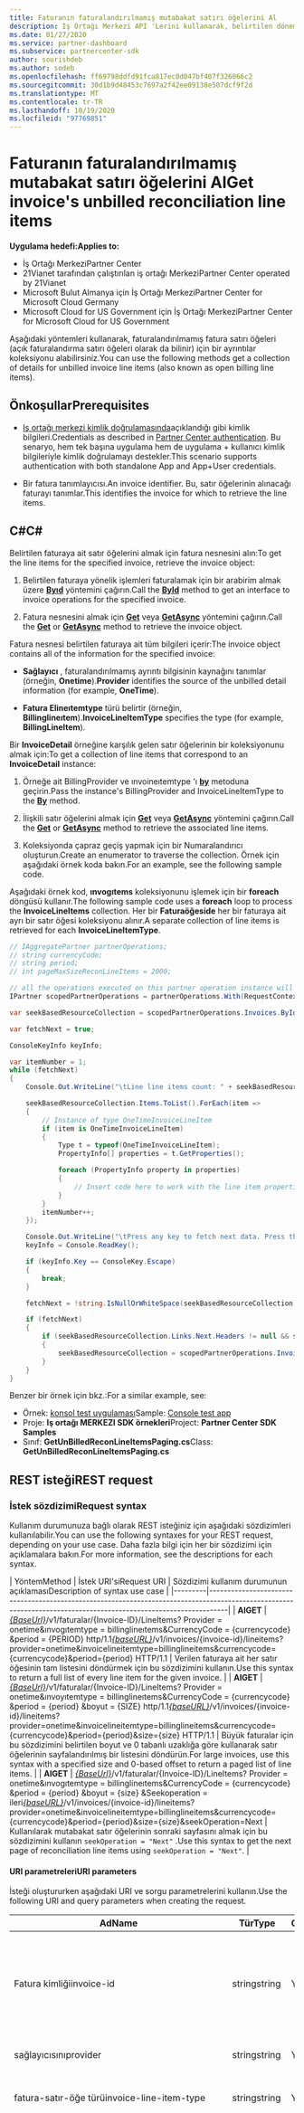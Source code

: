 ```yaml
---
title: Faturanın faturalandırılmamış mutabakat satırı öğelerini Al
description: Iş Ortağı Merkezi API 'Lerini kullanarak, belirtilen dönem için faturalandırılmamış mutabakat satır öğesi ayrıntılarının koleksiyonunu alabilirsiniz.
ms.date: 01/27/2020
ms.service: partner-dashboard
ms.subservice: partnercenter-sdk
author: sourishdeb
ms.author: sodeb
ms.openlocfilehash: ff69798ddfd91fca817ec0d047bf407f326066c2
ms.sourcegitcommit: 30d1b9d48453c7697a2f42ee09138e507dcf9f2d
ms.translationtype: MT
ms.contentlocale: tr-TR
ms.lasthandoff: 10/19/2020
ms.locfileid: "97769851"
---
```

# <a name="get-invoices-unbilled-reconciliation-line-items"></a><span data-ttu-id="7fabf-103">Faturanın faturalandırılmamış mutabakat satırı öğelerini Al</span><span class="sxs-lookup"><span data-stu-id="7fabf-103">Get invoice's unbilled reconciliation line items</span></span>

<span data-ttu-id="7fabf-104">**Uygulama hedefi:**</span><span class="sxs-lookup"><span data-stu-id="7fabf-104">**Applies to:**</span></span>

- <span data-ttu-id="7fabf-105">İş Ortağı Merkezi</span><span class="sxs-lookup"><span data-stu-id="7fabf-105">Partner Center</span></span>
- <span data-ttu-id="7fabf-106">21Vianet tarafından çalıştırılan iş ortağı Merkezi</span><span class="sxs-lookup"><span data-stu-id="7fabf-106">Partner Center operated by 21Vianet</span></span>
- <span data-ttu-id="7fabf-107">Microsoft Bulut Almanya için İş Ortağı Merkezi</span><span class="sxs-lookup"><span data-stu-id="7fabf-107">Partner Center for Microsoft Cloud Germany</span></span>
- <span data-ttu-id="7fabf-108">Microsoft Cloud for US Government için İş Ortağı Merkezi</span><span class="sxs-lookup"><span data-stu-id="7fabf-108">Partner Center for Microsoft Cloud for US Government</span></span>

<span data-ttu-id="7fabf-109">Aşağıdaki yöntemleri kullanarak, faturalandırılmamış fatura satırı öğeleri (açık faturalandırma satırı öğeleri olarak da bilinir) için bir ayrıntılar koleksiyonu alabilirsiniz.</span><span class="sxs-lookup"><span data-stu-id="7fabf-109">You can use the following methods get a collection of details for unbilled invoice line items (also known as open billing line items).</span></span>

## <a name="prerequisites"></a><span data-ttu-id="7fabf-110">Önkoşullar</span><span class="sxs-lookup"><span data-stu-id="7fabf-110">Prerequisites</span></span>

- <span data-ttu-id="7fabf-111">[Iş ortağı merkezi kimlik doğrulamasında](partner-center-authentication.md)açıklandığı gibi kimlik bilgileri.</span><span class="sxs-lookup"><span data-stu-id="7fabf-111">Credentials as described in [Partner Center authentication](partner-center-authentication.md).</span></span> <span data-ttu-id="7fabf-112">Bu senaryo, hem tek başına uygulama hem de uygulama + kullanıcı kimlik bilgileriyle kimlik doğrulamayı destekler.</span><span class="sxs-lookup"><span data-stu-id="7fabf-112">This scenario supports authentication with both standalone App and App+User credentials.</span></span>

- <span data-ttu-id="7fabf-113">Bir fatura tanımlayıcısı.</span><span class="sxs-lookup"><span data-stu-id="7fabf-113">An invoice identifier.</span></span> <span data-ttu-id="7fabf-114">Bu, satır öğelerinin alınacağı faturayı tanımlar.</span><span class="sxs-lookup"><span data-stu-id="7fabf-114">This identifies the invoice for which to retrieve the line items.</span></span>

## <a name="c"></a><span data-ttu-id="7fabf-115">C\#</span><span class="sxs-lookup"><span data-stu-id="7fabf-115">C\#</span></span>

<span data-ttu-id="7fabf-116">Belirtilen faturaya ait satır öğelerini almak için fatura nesnesini alın:</span><span class="sxs-lookup"><span data-stu-id="7fabf-116">To get the line items for the specified invoice, retrieve the invoice object:</span></span>

1. <span data-ttu-id="7fabf-117">Belirtilen faturaya yönelik işlemleri faturalamak için bir arabirim almak üzere [**Byıd**](/dotnet/api/microsoft.store.partnercenter.invoices.iinvoicecollection.byid) yöntemini çağırın.</span><span class="sxs-lookup"><span data-stu-id="7fabf-117">Call the [**ById**](/dotnet/api/microsoft.store.partnercenter.invoices.iinvoicecollection.byid) method to get an interface to invoice operations for the specified invoice.</span></span>

2. <span data-ttu-id="7fabf-118">Fatura nesnesini almak için [**Get**](/dotnet/api/microsoft.store.partnercenter.invoices.iinvoice.get) veya [**GetAsync**](/dotnet/api/microsoft.store.partnercenter.invoices.iinvoice.getasync) yöntemini çağırın.</span><span class="sxs-lookup"><span data-stu-id="7fabf-118">Call the [**Get**](/dotnet/api/microsoft.store.partnercenter.invoices.iinvoice.get) or [**GetAsync**](/dotnet/api/microsoft.store.partnercenter.invoices.iinvoice.getasync) method to retrieve the invoice object.</span></span>

<span data-ttu-id="7fabf-119">Fatura nesnesi belirtilen faturaya ait tüm bilgileri içerir:</span><span class="sxs-lookup"><span data-stu-id="7fabf-119">The invoice object contains all of the information for the specified invoice:</span></span>

- <span data-ttu-id="7fabf-120">**Sağlayıcı** , faturalandırılmamış ayrıntı bilgisinin kaynağını tanımlar (örneğin, **Onetime**).</span><span class="sxs-lookup"><span data-stu-id="7fabf-120">**Provider** identifies the source of the unbilled detail information (for example, **OneTime**).</span></span>

- <span data-ttu-id="7fabf-121">**Fatura Elineıtemtype** türü belirtir (örneğin, **Billinglineıtem**).</span><span class="sxs-lookup"><span data-stu-id="7fabf-121">**InvoiceLineItemType** specifies the type (for example, **BillingLineItem**).</span></span>

<span data-ttu-id="7fabf-122">Bir **InvoiceDetail** örneğine karşılık gelen satır öğelerinin bir koleksiyonunu almak için:</span><span class="sxs-lookup"><span data-stu-id="7fabf-122">To get a collection of line items that correspond to an **InvoiceDetail** instance:</span></span>

1. <span data-ttu-id="7fabf-123">Örneğe ait BillingProvider ve ınvoineıtemtype 'ı [**by**](/dotnet/api/microsoft.store.partnercenter.invoices.iinvoice.by) metoduna geçirin.</span><span class="sxs-lookup"><span data-stu-id="7fabf-123">Pass the instance's BillingProvider and InvoiceLineItemType to the [**By**](/dotnet/api/microsoft.store.partnercenter.invoices.iinvoice.by) method.</span></span>

2. <span data-ttu-id="7fabf-124">İlişkili satır öğelerini almak için [**Get**](/dotnet/api/microsoft.store.partnercenter.invoices.iinvoice.get) veya [**GetAsync**](/dotnet/api/microsoft.store.partnercenter.invoices.iinvoice.getasync) yöntemini çağırın.</span><span class="sxs-lookup"><span data-stu-id="7fabf-124">Call the [**Get**](/dotnet/api/microsoft.store.partnercenter.invoices.iinvoice.get) or [**GetAsync**](/dotnet/api/microsoft.store.partnercenter.invoices.iinvoice.getasync) method to retrieve the associated line items.</span></span>

3. <span data-ttu-id="7fabf-125">Koleksiyonda çapraz geçiş yapmak için bir Numaralandırıcı oluşturun.</span><span class="sxs-lookup"><span data-stu-id="7fabf-125">Create an enumerator to traverse the collection.</span></span> <span data-ttu-id="7fabf-126">Örnek için aşağıdaki örnek koda bakın.</span><span class="sxs-lookup"><span data-stu-id="7fabf-126">For an example, see the following sample code.</span></span>

<span data-ttu-id="7fabf-127">Aşağıdaki örnek kod, **ınvogıtems** koleksiyonunu işlemek için bir **foreach** döngüsü kullanır.</span><span class="sxs-lookup"><span data-stu-id="7fabf-127">The following sample code uses a **foreach** loop to process the **InvoiceLineItems** collection.</span></span> <span data-ttu-id="7fabf-128">Her bir **Faturaöğeside** her bir faturaya ait ayrı bir satır öğesi koleksiyonu alınır.</span><span class="sxs-lookup"><span data-stu-id="7fabf-128">A separate collection of line items is retrieved for each **InvoiceLineItemType**.</span></span>

``` csharp
// IAggregatePartner partnerOperations;
// string currencyCode;
// string period;
// int pageMaxSizeReconLineItems = 2000;

// all the operations executed on this partner operation instance will share the same correlation Id but will differ in request Id
IPartner scopedPartnerOperations = partnerOperations.With(RequestContextFactory.Instance.Create(Guid.NewGuid()));

var seekBasedResourceCollection = scopedPartnerOperations.Invoices.ById("unbilled").By("onetime", "billinglineitems", currencyCode, period, pageMaxSizeReconLineItems).Get();

var fetchNext = true;

ConsoleKeyInfo keyInfo;

var itemNumber = 1;
while (fetchNext)
{
    Console.Out.WriteLine("\tLine line items count: " + seekBasedResourceCollection.Items.Count());

    seekBasedResourceCollection.Items.ToList().ForEach(item =>
    {
        // Instance of type OneTimeInvoiceLineItem
        if (item is OneTimeInvoiceLineItem)
        {
            Type t = typeof(OneTimeInvoiceLineItem);
            PropertyInfo[] properties = t.GetProperties();

            foreach (PropertyInfo property in properties)
            {
                // Insert code here to work with the line item properties
            }
        }
        itemNumber++;
    });

    Console.Out.WriteLine("\tPress any key to fetch next data. Press the Escape (Esc) key to quit: \n");
    keyInfo = Console.ReadKey();

    if (keyInfo.Key == ConsoleKey.Escape)
    {
        break;
    }

    fetchNext = !string.IsNullOrWhiteSpace(seekBasedResourceCollection.ContinuationToken);

    if (fetchNext)
    {
        if (seekBasedResourceCollection.Links.Next.Headers != null && seekBasedResourceCollection.Links.Next.Headers.Any())
        {
            seekBasedResourceCollection = scopedPartnerOperations.Invoices.ById("unbilled").By("onetime", "billinglineitems", currencyCode, period, pageMaxSizeReconLineItems).Seek(seekBasedResourceCollection.ContinuationToken, SeekOperation.Next);
        }
    }
}
```

<span data-ttu-id="7fabf-129">Benzer bir örnek için bkz.:</span><span class="sxs-lookup"><span data-stu-id="7fabf-129">For a similar example, see:</span></span>

- <span data-ttu-id="7fabf-130">Örnek: [konsol test uygulaması](console-test-app.md)</span><span class="sxs-lookup"><span data-stu-id="7fabf-130">Sample: [Console test app](console-test-app.md)</span></span>
- <span data-ttu-id="7fabf-131">Proje: **Iş ortağı MERKEZI SDK örnekleri**</span><span class="sxs-lookup"><span data-stu-id="7fabf-131">Project: **Partner Center SDK Samples**</span></span>
- <span data-ttu-id="7fabf-132">Sınıf: **GetUnBilledReconLineItemsPaging.cs**</span><span class="sxs-lookup"><span data-stu-id="7fabf-132">Class: **GetUnBilledReconLineItemsPaging.cs**</span></span>

## <a name="rest-request"></a><span data-ttu-id="7fabf-133">REST isteği</span><span class="sxs-lookup"><span data-stu-id="7fabf-133">REST request</span></span>

### <a name="request-syntax"></a><span data-ttu-id="7fabf-134">İstek sözdizimi</span><span class="sxs-lookup"><span data-stu-id="7fabf-134">Request syntax</span></span>

<span data-ttu-id="7fabf-135">Kullanım durumunuza bağlı olarak REST isteğiniz için aşağıdaki sözdizimleri kullanılabilir.</span><span class="sxs-lookup"><span data-stu-id="7fabf-135">You can use the following syntaxes for your REST request, depending on your use case.</span></span> <span data-ttu-id="7fabf-136">Daha fazla bilgi için her bir sözdizimi için açıklamalara bakın.</span><span class="sxs-lookup"><span data-stu-id="7fabf-136">For more information, see the descriptions for each syntax.</span></span>

 | <span data-ttu-id="7fabf-137">Yöntem</span><span class="sxs-lookup"><span data-stu-id="7fabf-137">Method</span></span>  | <span data-ttu-id="7fabf-138">İstek URI'si</span><span class="sxs-lookup"><span data-stu-id="7fabf-138">Request URI</span></span>            | <span data-ttu-id="7fabf-139">Sözdizimi kullanım durumunun açıklaması</span><span class="sxs-lookup"><span data-stu-id="7fabf-139">Description of syntax use case</span></span>                                                                                |
|---------|-----------------------------------------------------------------------------------------------------------------------------------------------------------------|
| <span data-ttu-id="7fabf-140">**Al**</span><span class="sxs-lookup"><span data-stu-id="7fabf-140">**GET**</span></span> | <span data-ttu-id="7fabf-141">[*{BaseUrl}*](partner-center-rest-urls.md)/v1/faturalar/{Invoice-ID}/LineItems? Provider = onetime&ınvogıtemtype = billinglineıtems&CurrencyCode = {currencycode} &period = {PERIOD} http/1.1</span><span class="sxs-lookup"><span data-stu-id="7fabf-141">[*{baseURL}*](partner-center-rest-urls.md)/v1/invoices/{invoice-id}/lineitems?provider=onetime&invoicelineitemtype=billinglineitems&currencycode={currencycode}&period={period} HTTP/1.1</span></span>                              | <span data-ttu-id="7fabf-142">Verilen faturaya ait her satır öğesinin tam listesini döndürmek için bu sözdizimini kullanın.</span><span class="sxs-lookup"><span data-stu-id="7fabf-142">Use this syntax to return a full list of every line item for the given invoice.</span></span> |
| <span data-ttu-id="7fabf-143">**Al**</span><span class="sxs-lookup"><span data-stu-id="7fabf-143">**GET**</span></span> | <span data-ttu-id="7fabf-144">[*{BaseUrl}*](partner-center-rest-urls.md)/v1/faturalar/{Invoice-ID}/LineItems? Provider = onetime&ınvoyıtemtype = billinglineıtems&CurrencyCode = {currencycode} &period = {period} &boyut = {SIZE} http/1.1</span><span class="sxs-lookup"><span data-stu-id="7fabf-144">[*{baseURL}*](partner-center-rest-urls.md)/v1/invoices/{invoice-id}/lineitems?provider=onetime&invoicelineitemtype=billinglineitems&currencycode={currencycode}&period={period}&size={size} HTTP/1.1</span></span>  | <span data-ttu-id="7fabf-145">Büyük faturalar için bu sözdizimini belirtilen boyut ve 0 tabanlı uzaklığa göre kullanarak satır öğelerinin sayfalandırılmış bir listesini döndürün.</span><span class="sxs-lookup"><span data-stu-id="7fabf-145">For large invoices, use this syntax with a specified size and 0-based offset to return a paged list of line items.</span></span> |
| <span data-ttu-id="7fabf-146">**Al**</span><span class="sxs-lookup"><span data-stu-id="7fabf-146">**GET**</span></span> | <span data-ttu-id="7fabf-147">[*{BaseUrl}*](partner-center-rest-urls.md)/v1/faturalar/{Invoice-ID}/LineItems? Provider = onetime&ınvogıtemtype = billinglineıtems&CurrencyCode = {currencycode} &period = {period} &boyut = {size} &Seekoperation = ileri</span><span class="sxs-lookup"><span data-stu-id="7fabf-147">[*{baseURL}*](partner-center-rest-urls.md)/v1/invoices/{invoice-id}/lineitems?provider=onetime&invoicelineitemtype=billinglineitems&currencycode={currencycode}&period={period}&size={size}&seekOperation=Next</span></span>                               | <span data-ttu-id="7fabf-148">Kullanılarak mutabakat satır öğelerinin sonraki sayfasını almak için bu sözdizimini kullanın `seekOperation = "Next"` .</span><span class="sxs-lookup"><span data-stu-id="7fabf-148">Use this syntax to get the next page of reconciliation line items using `seekOperation = "Next"`.</span></span> |

#### <a name="uri-parameters"></a><span data-ttu-id="7fabf-149">URI parametreleri</span><span class="sxs-lookup"><span data-stu-id="7fabf-149">URI parameters</span></span>

<span data-ttu-id="7fabf-150">İsteği oluştururken aşağıdaki URI ve sorgu parametrelerini kullanın.</span><span class="sxs-lookup"><span data-stu-id="7fabf-150">Use the following URI and query parameters when creating the request.</span></span>

| <span data-ttu-id="7fabf-151">Ad</span><span class="sxs-lookup"><span data-stu-id="7fabf-151">Name</span></span>                   | <span data-ttu-id="7fabf-152">Tür</span><span class="sxs-lookup"><span data-stu-id="7fabf-152">Type</span></span>   | <span data-ttu-id="7fabf-153">Gerekli</span><span class="sxs-lookup"><span data-stu-id="7fabf-153">Required</span></span> | <span data-ttu-id="7fabf-154">Açıklama</span><span class="sxs-lookup"><span data-stu-id="7fabf-154">Description</span></span>                                                                     |
|------------------------|--------|----------|---------------------------------------------------------------------------------|
| <span data-ttu-id="7fabf-155">Fatura kimliği</span><span class="sxs-lookup"><span data-stu-id="7fabf-155">invoice-id</span></span>             | <span data-ttu-id="7fabf-156">string</span><span class="sxs-lookup"><span data-stu-id="7fabf-156">string</span></span> | <span data-ttu-id="7fabf-157">Yes</span><span class="sxs-lookup"><span data-stu-id="7fabf-157">Yes</span></span>      | <span data-ttu-id="7fabf-158">Faturayı tanımlayan bir dize.</span><span class="sxs-lookup"><span data-stu-id="7fabf-158">A string that identifies the invoice.</span></span> <span data-ttu-id="7fabf-159">Faturalandırılmamış tahminleri almak için ' faturalandırılmamış ' kullanın.</span><span class="sxs-lookup"><span data-stu-id="7fabf-159">Use 'unbilled' to get unbilled estimates.</span></span> |
| <span data-ttu-id="7fabf-160">sağlayıcısını</span><span class="sxs-lookup"><span data-stu-id="7fabf-160">provider</span></span>               | <span data-ttu-id="7fabf-161">string</span><span class="sxs-lookup"><span data-stu-id="7fabf-161">string</span></span> | <span data-ttu-id="7fabf-162">Yes</span><span class="sxs-lookup"><span data-stu-id="7fabf-162">Yes</span></span>      | <span data-ttu-id="7fabf-163">Sağlayıcı: "OneTime".</span><span class="sxs-lookup"><span data-stu-id="7fabf-163">The provider: "OneTime".</span></span>                                                |
| <span data-ttu-id="7fabf-164">fatura-satır-öğe türü</span><span class="sxs-lookup"><span data-stu-id="7fabf-164">invoice-line-item-type</span></span> | <span data-ttu-id="7fabf-165">string</span><span class="sxs-lookup"><span data-stu-id="7fabf-165">string</span></span> | <span data-ttu-id="7fabf-166">Yes</span><span class="sxs-lookup"><span data-stu-id="7fabf-166">Yes</span></span>      | <span data-ttu-id="7fabf-167">Fatura ayrıntısı türü: "Billinglineıtems".</span><span class="sxs-lookup"><span data-stu-id="7fabf-167">The type of invoice detail: "BillingLineItems".</span></span>               |
| <span data-ttu-id="7fabf-168">Haspartnerearnedkrediyi</span><span class="sxs-lookup"><span data-stu-id="7fabf-168">hasPartnerEarnedCredit</span></span> | <span data-ttu-id="7fabf-169">bool</span><span class="sxs-lookup"><span data-stu-id="7fabf-169">bool</span></span>   | <span data-ttu-id="7fabf-170">No</span><span class="sxs-lookup"><span data-stu-id="7fabf-170">No</span></span>       | <span data-ttu-id="7fabf-171">Ortak kazanılan kredi uygulanmış olan satır öğelerinin döndürülmeyeceğini belirten değer.</span><span class="sxs-lookup"><span data-stu-id="7fabf-171">The value indicating if to return the line items with partner earned credit applied.</span></span> <span data-ttu-id="7fabf-172">Note: Bu parametre yalnızca sağlayıcı türü OneTime olduğunda ve Faturaınıneıtemtype 'ın Usagelineıtems olması durumunda uygulanır.</span><span class="sxs-lookup"><span data-stu-id="7fabf-172">Note: this parameter will be only applied when provider type is OneTime and InvoiceLineItemType is UsageLineItems.</span></span>
| <span data-ttu-id="7fabf-173">currencyCode</span><span class="sxs-lookup"><span data-stu-id="7fabf-173">currencyCode</span></span>           | <span data-ttu-id="7fabf-174">string</span><span class="sxs-lookup"><span data-stu-id="7fabf-174">string</span></span> | <span data-ttu-id="7fabf-175">Yes</span><span class="sxs-lookup"><span data-stu-id="7fabf-175">Yes</span></span>      | <span data-ttu-id="7fabf-176">Faturalandırılmamış satır öğelerinin para birimi kodu.</span><span class="sxs-lookup"><span data-stu-id="7fabf-176">The currency code for the unbilled line items.</span></span>                                  |
| <span data-ttu-id="7fabf-177">dönem</span><span class="sxs-lookup"><span data-stu-id="7fabf-177">period</span></span>                 | <span data-ttu-id="7fabf-178">string</span><span class="sxs-lookup"><span data-stu-id="7fabf-178">string</span></span> | <span data-ttu-id="7fabf-179">Yes</span><span class="sxs-lookup"><span data-stu-id="7fabf-179">Yes</span></span>      | <span data-ttu-id="7fabf-180">Faturalandırılmamış keşfi için dönem.</span><span class="sxs-lookup"><span data-stu-id="7fabf-180">The period for unbilled recon.</span></span> <span data-ttu-id="7fabf-181">Örnek: geçerli, önceki.</span><span class="sxs-lookup"><span data-stu-id="7fabf-181">example: current, previous.</span></span>                      |
| <span data-ttu-id="7fabf-182">boyut</span><span class="sxs-lookup"><span data-stu-id="7fabf-182">size</span></span>                   | <span data-ttu-id="7fabf-183">sayı</span><span class="sxs-lookup"><span data-stu-id="7fabf-183">number</span></span> | <span data-ttu-id="7fabf-184">No</span><span class="sxs-lookup"><span data-stu-id="7fabf-184">No</span></span>       | <span data-ttu-id="7fabf-185">Döndürülecek en fazla öğe sayısı.</span><span class="sxs-lookup"><span data-stu-id="7fabf-185">The maximum number of items to return.</span></span> <span data-ttu-id="7fabf-186">Varsayılan boyut 2000 ' dir</span><span class="sxs-lookup"><span data-stu-id="7fabf-186">Default size is 2000</span></span>                     |
| <span data-ttu-id="7fabf-187">seekOperation</span><span class="sxs-lookup"><span data-stu-id="7fabf-187">seekOperation</span></span>          | <span data-ttu-id="7fabf-188">dize</span><span class="sxs-lookup"><span data-stu-id="7fabf-188">string</span></span> | <span data-ttu-id="7fabf-189">No</span><span class="sxs-lookup"><span data-stu-id="7fabf-189">No</span></span>       | <span data-ttu-id="7fabf-190">Keşfi satır öğelerinin sonraki sayfasını almak için seekOperation = Next öğesini ayarlayın.</span><span class="sxs-lookup"><span data-stu-id="7fabf-190">Set seekOperation=Next to get the next page of recon line items.</span></span>                |

### <a name="request-headers"></a><span data-ttu-id="7fabf-191">İstek üst bilgileri</span><span class="sxs-lookup"><span data-stu-id="7fabf-191">Request headers</span></span>

<span data-ttu-id="7fabf-192">Daha fazla bilgi için bkz. [Iş ortağı MERKEZI Rest üstbilgileri](headers.md).</span><span class="sxs-lookup"><span data-stu-id="7fabf-192">For more information, see [Partner Center REST headers](headers.md).</span></span>

### <a name="request-body"></a><span data-ttu-id="7fabf-193">İstek gövdesi</span><span class="sxs-lookup"><span data-stu-id="7fabf-193">Request body</span></span>

<span data-ttu-id="7fabf-194">Yok.</span><span class="sxs-lookup"><span data-stu-id="7fabf-194">None.</span></span>

## <a name="rest-response"></a><span data-ttu-id="7fabf-195">REST yanıtı</span><span class="sxs-lookup"><span data-stu-id="7fabf-195">REST response</span></span>

<span data-ttu-id="7fabf-196">Başarılı olursa, yanıt satır öğesi ayrıntıları koleksiyonunu içerir.</span><span class="sxs-lookup"><span data-stu-id="7fabf-196">If successful, the response contains the collection of line item details.</span></span>

<span data-ttu-id="7fabf-197">*Satır **öğesi için**, **satın alma** değeri **Yeni** ile eşlenir ve değer **iadesi** **iptal** edilecek şekilde eşlenir.*</span><span class="sxs-lookup"><span data-stu-id="7fabf-197">*For the line item **ChargeType**, the value **Purchase** is mapped to **New** and the value **Refund** is mapped to **Cancel**.*</span></span>

### <a name="response-success-and-error-codes"></a><span data-ttu-id="7fabf-198">Yanıt başarısı ve hata kodları</span><span class="sxs-lookup"><span data-stu-id="7fabf-198">Response success and error codes</span></span>

<span data-ttu-id="7fabf-199">Her yanıt başarı veya başarısızlık ve ek hata ayıklama bilgilerini gösteren bir HTTP durum kodu ile gelir.</span><span class="sxs-lookup"><span data-stu-id="7fabf-199">Each response comes with an HTTP status code that indicates success or failure and additional debugging information.</span></span> <span data-ttu-id="7fabf-200">Bu kodu, hata türünü ve ek parametreleri okumak için bir ağ izleme aracı kullanın.</span><span class="sxs-lookup"><span data-stu-id="7fabf-200">Use a network trace tool to read this code, error type, and additional parameters.</span></span> <span data-ttu-id="7fabf-201">Tam liste için bkz. [Iş ortağı MERKEZI Rest hata kodları](error-codes.md).</span><span class="sxs-lookup"><span data-stu-id="7fabf-201">For the full list, see [Partner Center REST error codes](error-codes.md).</span></span>

### <a name="request-response-examples"></a><span data-ttu-id="7fabf-202">İstek-yanıt örnekleri</span><span class="sxs-lookup"><span data-stu-id="7fabf-202">Request-response examples</span></span>

#### <a name="request-response-example-1"></a><span data-ttu-id="7fabf-203">İstek-yanıt örneği 1</span><span class="sxs-lookup"><span data-stu-id="7fabf-203">Request-response example 1</span></span>

<span data-ttu-id="7fabf-204">Aşağıdaki ayrıntılar Bu örnek için geçerlidir:</span><span class="sxs-lookup"><span data-stu-id="7fabf-204">The following details apply to this example:</span></span>

- <span data-ttu-id="7fabf-205">Sağlayıcı: **Onetime**</span><span class="sxs-lookup"><span data-stu-id="7fabf-205">Provider: **OneTime**</span></span>
- <span data-ttu-id="7fabf-206">Fatura Elineıtemtype: **Billinglineıtems**</span><span class="sxs-lookup"><span data-stu-id="7fabf-206">InvoiceLineItemType: **BillingLineItems**</span></span>
- <span data-ttu-id="7fabf-207">Dönem: **önceki**</span><span class="sxs-lookup"><span data-stu-id="7fabf-207">Period: **Previous**</span></span>

#### <a name="request-example-1"></a><span data-ttu-id="7fabf-208">İstek örneği 1</span><span class="sxs-lookup"><span data-stu-id="7fabf-208">Request example 1</span></span>

```http
GET https://api.partnercenter.microsoft.com/v1//invoices/unbilled/lineitems?provider=onetime&invoicelineitemtype=billinglineitems&currencycode=usd&period=previous&size=2000 HTTP/1.1
Authorization: Bearer <token>
Accept: application/json
MS-RequestId: 1234ecb8-37af-45f4-a1a1-358de3ca2b9e
MS-CorrelationId: 5e612512-4345-4bb0-866e-47aeda031234
X-Locale: en-US
MS-PartnerCenter-Application: Partner Center .NET SDK Samples
Host: api.partnercenter.microsoft.com
```

#### <a name="response-example-1"></a><span data-ttu-id="7fabf-209">Yanıt örneği 1</span><span class="sxs-lookup"><span data-stu-id="7fabf-209">Response example 1</span></span>

```http
HTTP/1.1 200 OK
Content-Length: 2484
Content-Type: application/json; charset=utf-8
MS-CorrelationId: 5e612512-4345-4bb0-866e-47aeda031234
MS-RequestId: 1234ecb8-37af-45f4-a1a1-358de3ca2b9e
MS-CV: bpqyomePDUqrSSYC.0
MS-ServerId: 202010406
Date: Wed, 20 Feb 2019 19:59:27 GMT

{
    "totalCount": 2,
    "items": [
        {
            "partnerId": "0c924e8d-4852-4692-a4d7-7dd0dc09ad80",
            "customerId": "org:d7f565f5-5367-492f-a465-9e2057c5e3c3",
            "customerName": "TEST_TEST_GTM1",
            "customerDomainName": "TESTTESTGTM1.ccsctp.net",
            "customerCountry": "US",
            "invoiceNumber": "",
            "mpnId": "1234567",
            "resellerMpnId": 0,
            "orderId": "HJVtMZMkgQ2miuCiNv0RSr51zQDans0m1",
            "orderDate": "2019-02-04T17:59:52.9460102Z",
            "productId": "DZH318Z0BXWC",
            "skuId": "0002",
            "availabilityId": "DZH318Z0BP8B",
            "productName": "Test WAF-as-a-Service",
            "skuName": "Test WaaS - Medium Plan",
            "chargeType": "New",
            "unitPrice": 820,
            "effectiveUnitPrice": 820,
            "unitType": "",
            "quantity": 1,
            "subtotal": 820,
            "taxTotal": 0,
            "totalForCustomer": 0,
            "currency": "USD",
            "publisherName": "Test Networks, Inc.",
            "publisherId": "21223810",
            "subscriptionDescription": "",
            "subscriptionId": "12345678-9cf0-4a1f-9514-7fcc7fe9d1fe",
            "chargeStartDate": "2019-02-04T09:22:40.1767993-08:00",
            "chargeEndDate": "2019-03-03T09:22:40.1767993-08:00",
            "termAndBillingCycle": "1 Month Subscription",
            "alternateId": "123456ad566",
            "priceAdjustmentDescription": "[\"15.0% Partner earned credit for services managed\"]",
            "discountDetails": "",
            "pricingCurrency": "USD",
            "pcToBCExchangeRate": 1,
            "pcToBCExchangeRateDate": "2019-08-01T00:00:00Z",
            "billableQuantity": 3.1618,
            "meterDescription": "Bandwidth - Data Transfer In (GB) - Zone 2",
            "reservationOrderId": "883d475b-0000-1234-0000-8818752f1234",
            "attributes": {
                "objectType": "OneTimeInvoiceLineItem"
            }
        },
        {
            "partnerId": "0c924e8d-4852-4692-a4d7-7dd0dc09ad80",
            "customerId": "org:d7f565f5-5367-492f-a465-9e2057c5e3c3",
            "customerName": "TEST_TEST_GTM1",
            "customerDomainName": "TESTTESTGTM1.ccsctp.net",
            "customerCountry": "US",
            "invoiceNumber": "",
            "mpnId": "1234567",
            "resellerMpnId": 0,
            "orderId": "Oi2kwDPEOyGEFUkESk3QR4XSxcpvwp1x1",
            "orderDate": "2019-02-04T17:59:53.1628078Z",
            "productId": "DZH318Z0BXWC",
            "skuId": "0005",
            "availabilityId": "DZH318Z0BH9R",
            "productName": "Test WAF-as-a-Service",
            "skuName": "Test WaaS - Large Plan",
            "chargeType": "New",
            "unitPrice": 2598,
            "effectiveUnitPrice": 2598,
            "unitType": "",
            "quantity": 1,
            "subtotal": 2598,
            "taxTotal": 0,
            "totalForCustomer": 0,
            "currency": "USD",
            "publisherName": "Test Networks, Inc.",
            "publisherId": "21223810",
            "subscriptionDescription": "",
            "subscriptionId": "12345678-28db-48c2-8c30-04d7c9455746",
            "chargeStartDate": "2019-02-04T09:22:34.6455294-08:00",
            "chargeEndDate": "2019-03-03T09:22:34.6455294-08:00",
            "termAndBillingCycle": "1 Month Subscription",
            "alternateId": "123456ad566",
            "priceAdjustmentDescription": "[\"15.0% Partner earned credit for services managed\",\"100.0% Tier 1 Discount\"]",
            "discountDetails": "",
            "pricingCurrency": "USD",
            "pcToBCExchangeRate": 1,
            "pcToBCExchangeRateDate": "2019-08-01T00:00:00Z",
            "billableQuantity": 0.737083,
            "meterDescription": "",
            "reservationOrderId": "883d475b-0000-2222-0000-8818752f1234",
            "attributes": {
                "objectType": "OneTimeInvoiceLineItem"
            }
        }
    ],
    "links": {
        "self": {
            "uri": "/invoices/unbilled/lineitems?provider=onetime&invoicelineitemtype=billinglineitems&currencycode=usd&period=previous&size=2000",
            "method": "GET",
            "headers": []
        },
        "next": {
            "uri": "/invoices/unbilled/lineitems?provider=onetime&invoicelineitemtype=billinglineitems&currencycode=usd&period=previous&size=2000&seekOperation=Next",
            "method": "GET",
            "headers": [
                {
                    "key": "MS-ContinuationToken",
                    "value": "AQAAAA=="
                }
            ]
        }
    },
    "attributes": {
        "objectType": "Collection"
    }
}
```

### <a name="request-response-example-2"></a><span data-ttu-id="7fabf-210">İstek-yanıt örneği 2</span><span class="sxs-lookup"><span data-stu-id="7fabf-210">Request-response example 2</span></span>

<span data-ttu-id="7fabf-211">Aşağıdaki ayrıntılar Bu örnek için geçerlidir:</span><span class="sxs-lookup"><span data-stu-id="7fabf-211">The following details apply to this example:</span></span>

- <span data-ttu-id="7fabf-212">Sağlayıcı: **Onetime**</span><span class="sxs-lookup"><span data-stu-id="7fabf-212">Provider: **OneTime**</span></span>
- <span data-ttu-id="7fabf-213">Fatura Elineıtemtype: **Billinglineıtems**</span><span class="sxs-lookup"><span data-stu-id="7fabf-213">InvoiceLineItemType: **BillingLineItems**</span></span>
- <span data-ttu-id="7fabf-214">Dönem: **önceki**</span><span class="sxs-lookup"><span data-stu-id="7fabf-214">Period: **Previous**</span></span>
- <span data-ttu-id="7fabf-215">SeekOperation: **İleri**</span><span class="sxs-lookup"><span data-stu-id="7fabf-215">SeekOperation: **Next**</span></span>

#### <a name="request-example-2"></a><span data-ttu-id="7fabf-216">İstek örneği 2</span><span class="sxs-lookup"><span data-stu-id="7fabf-216">Request example 2</span></span>

```http
GET https://api.partnercenter.microsoft.com/v1/invoices/unbilled/lineitems?provider=onetime&invoiceLineItemType=billinglineitems&currencyCode=usd&period=previous&size=2000&seekoperation=next HTTP/1.1
Authorization: Bearer <token>
Accept: application/json
MS-ContinuationToken: d19617b8-fbe5-4684-a5d8-0230972fb0cf,0705c4a9-39f7-4261-ba6d-53e24a9ce47d_a4ayc/80/OGda4BO/1o/V0etpOqiLx1JwB5S3beHW0s=,0d81c700-98b4-4b13-9129-ffd5620f72e7
MS-RequestId: 1234ecb8-37af-45f4-a1a1-358de3ca2b9e
MS-CorrelationId: 5e612512-4345-4bb0-866e-47aeda031234
X-Locale: en-US
MS-PartnerCenter-Application: Partner Center .NET SDK Samples
Host: api.partnercenter.microsoft.com
```

#### <a name="response-example-2"></a><span data-ttu-id="7fabf-217">Yanıt örneği 2</span><span class="sxs-lookup"><span data-stu-id="7fabf-217">Response example 2</span></span>

```http
HTTP/1.1 200 OK
Content-Length: 2484
Content-Type: application/json; charset=utf-8
MS-CorrelationId: 5e612512-4345-4bb0-866e-47aeda031234
MS-RequestId: 1234ecb8-37af-45f4-a1a1-358de3ca2b9e
MS-CV: bpqyomePDUqrSSYC.0
MS-ServerId: 202010406
Date: Wed, 20 Feb 2019 19:59:27 GMT

{
    "totalCount": 1,
    "items": [
        {
            "partnerId": "0c924e8d-4852-4692-a4d7-7dd0dc09ad80",
            "customerId": "org:d7f565f5-5367-492f-a465-9e2057c5e3c3",
            "customerName": "TEST_TEST_GTM1",
            "customerDomainName": "TESTTESTGTM1.ccsctp.net",
            "customerCountry": "US",
            "invoiceNumber": "",
            "mpnId": "1234567",
            "resellerMpnId": 0,
            "orderId": "Oi2kwDPEOyGEFUkESk3QR4XSxcpvwp1x1",
            "orderDate": "2019-02-04T17:59:53.1628078Z",
            "productId": "DZH318Z0BXWC",
            "skuId": "0005",
            "availabilityId": "DZH318Z0BH9R",
            "productName": "Test WAF-as-a-Service",
            "skuName": "Test WaaS - Large Plan",
            "chargeType": "New",
            "unitPrice": 2598,
            "effectiveUnitPrice": 2598,
            "unitType": "",
            "quantity": 1,
            "subtotal": 2598,
            "taxTotal": 0,
            "totalForCustomer": 0,
            "currency": "USD",
            "publisherName": "Test Networks, Inc.",
            "publisherId": "21223810",
            "subscriptionDescription": "",
            "subscriptionId": "12345678-28db-48c2-8c30-04d7c9455746",
            "chargeStartDate": "2019-02-04T09:22:34.6455294-08:00",
            "chargeEndDate": "2019-03-03T09:22:34.6455294-08:00",
            "termAndBillingCycle": "1 Month Subscription",
            "alternateId": "123456ad566",
            "priceAdjustmentDescription": "[\"15.0% Partner earned credit for services managed\",\"100.0% Tier 1 Discount\"]",
            "discountDetails": "",
            "pricingCurrency": "USD",
            "pcToBCExchangeRate": 1,
            "pcToBCExchangeRateDate": "2019-08-01T00:00:00Z",
            "billableQuantity": 0.737083,
            "meterDescription": "",
            "reservationOrderId": ""
            "attributes": {
                "objectType": "OneTimeInvoiceLineItem"
            }
        }
    ],
    "links": {
        "self": {
             "uri": "/invoices/unbilled/lineitems?provider=onetime&invoicelineitemtype=billinglineitems&currencycode=usd&period=previous&size=2000",
            "method": "GET",
            "headers": []
        }
    },
    "attributes": {
        "objectType": "Collection"
    }
}
```

#### <a name="request-example-3"></a><span data-ttu-id="7fabf-218">İstek örneği 3</span><span class="sxs-lookup"><span data-stu-id="7fabf-218">Request example 3</span></span>

```http
GET https://api.partnercenter.microsoft.com/v1/invoices/unbilled/lineitems?provider=OneTime&invoiceLineItemType=UsageLineItems&currencyCode=usd&period=previous&size=2000&seekoperation=next HTTP/1.1
Authorization: Bearer <token>
Accept: application/json
MS-ContinuationToken: d19617b8-fbe5-4684-a5d8-0230972fb0cf,0705c4a9-39f7-4261-ba6d-53e24a9ce47d_a4ayc/80/OGda4BO/1o/V0etpOqiLx1JwB5S3beHW0s=,0d81c700-98b4-4b13-9129-ffd5620f72e7
MS-RequestId: 1234ecb8-37af-45f4-a1a1-358de3ca2b9e
MS-CorrelationId: 5e612512-4345-4bb0-866e-47aeda031234
X-Locale: en-US
MS-PartnerCenter-Application: Partner Center .NET SDK Samples
Host: api.partnercenter.microsoft.com
```

#### <a name="response-example-3"></a><span data-ttu-id="7fabf-219">Yanıt örneği 3</span><span class="sxs-lookup"><span data-stu-id="7fabf-219">Response example 3</span></span>

```http
HTTP/1.1 200 OK
Content-Length: 2484
Content-Type: application/json; charset=utf-8
MS-CorrelationId: 5e612512-4345-4bb0-866e-47aeda031234
MS-RequestId: 1234ecb8-37af-45f4-a1a1-358de3ca2b9e
MS-CV: bpqyomePDUqrSSYC.0
MS-ServerId: 202010406
Date: Wed, 20 Feb 2019 19:59:27 GMT

{
    "totalCount": 1,
    "items": [
        {
            "partnerId": "0c924e8d-4852-4692-a4d7-7dd0dc09ad80",
            "PartnerName": "testPartner",
            "customerId": "org:d7f565f5-5367-492f-a465-9e2057c5e3c3",
            "customerName": "TEST_TEST_GTM1",
            "customerDomainName": "TESTTESTGTM1.ccsctp.net",
            "invoiceNumber": "T11ETHHDDD",
            "productId": "DZH318Z0BXWC",
            "skuId": "0005",
            "availabilityId": "DZH318Z0BH9R",
            "productName": "Test WAF-as-a-Service",
            "publisherId": "21223810",
            "subscriptionId": "12345678-28db-48c2-8c30-04d7c9455746",
            "subscriptionDescription": "sub description",
            "chargeStartDate": "2019-02-04T09:22:34.6455294-08:00",
            "chargeEndDate": "2019-03-03T09:22:34.6455294-08:00",
            "UsageDate": "2019-02-07T09:22:34.6455294-08:00",
            "MeterType": "type",
            "MeterCategory": "category",
            "MeterId": "21312312312-fdsfsd",
            "MeterSubCategory": "subcategory",
            "MeterName": "meter name",
            "MeterRegion": "meter region",
            "UnitOfMeasure": "11",
            "skuName": "Test WaaS - Large Plan",
            "publisherName": "Test Networks, Inc.",
            "chargeType": "New",
            "unitPrice": 2598,
            "effectiveUnitPrice": 2598,
            "unitType": "",
            "quantity": 1,
            "subtotal": 2598,
            "taxTotal": 0,
            "totalForCustomer": 0,
            "currency": "USD",
            "termAndBillingCycle": "1 Month Subscription",
            "alternateId": "123456ad566",
            "discountDetails": "",
            "providerSource": "All",
            "RateOfPartnerEarnedCredit": 0.15,
            "IsPartnerEarnedCreditApplied": true,
            "attributes": {
                "objectType": "OneTimeInvoiceLineItem"
            }
        }
    ],
    "links": {
        "self": {
             "uri": "/invoices/unbilled/lineitems?provider=all&invoicelineitemtype=billinglineitems&currencycode=usd&period=previous&size=2000",
            "method": "GET",
            "headers": []
        }
    },
    "attributes": {
        "objectType": "Collection"
    }
}
```
